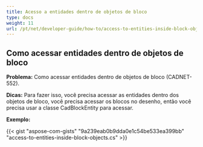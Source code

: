 ```yaml
---
title: Acesso a entidades dentro de objetos de bloco
type: docs
weight: 11
url: /pt/net/developer-guide/how-to/access-to-entities-inside-block-objects/
---
```


## **Como acessar entidades dentro de objetos de bloco**

**Problema:** Como acessar entidades dentro de objetos de bloco (CADNET-552).

**Dicas:** Para fazer isso, você precisa acessar as entidades dentro dos objetos de bloco, você precisa acessar os blocos no desenho, então você precisa usar a classe CadBlockEntity para acessar.

**Exemplo:**

{{< gist "aspose-com-gists" "9a239eab0b9dda0e1c54be533ea399bb" "access-to-entities-inside-block-objects.cs" >}}
